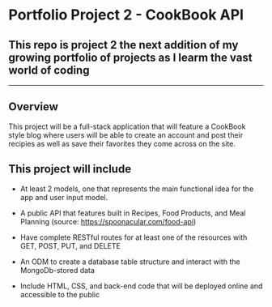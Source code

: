 # Portfolio Project 2 - CookBook API

## This repo is project 2 the next addition of my growing portfolio of projects as I learm the vast world of coding
--------------------------------------------------

## Overview 

This project will be a full-stack application that will feature a CookBook style blog where users will be able to create an account and post their recipies as well as save their favorites they come across on the site. 



## This project will include
*  At least 2 models, one that represents the main functional idea for the app and user input model.

* A public API that features built in Recipes, Food Products, and Meal Planning (source: https://spoonacular.com/food-api)

* Have complete RESTful routes for at least one of the resources with GET, POST, PUT, and DELETE

* An ODM to create a database table structure and interact with the MongoDb-stored data

* Include HTML, CSS, and back-end code that will be deployed online and accessible to the public
